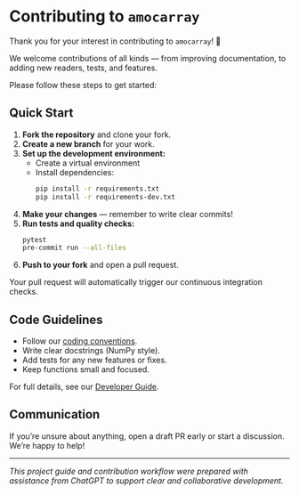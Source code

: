 # Contributing to `amocarray`

Thank you for your interest in contributing to `amocarray`! 🎉

We welcome contributions of all kinds — from improving documentation, to adding new readers, tests, and features.

Please follow these steps to get started:

## Quick Start

1. **Fork the repository** and clone your fork.
2. **Create a new branch** for your work.
3. **Set up the development environment:**
   - Create a virtual environment
   - Install dependencies:
     ```bash
     pip install -r requirements.txt
     pip install -r requirements-dev.txt
     ```
4. **Make your changes** — remember to write clear commits!
5. **Run tests and quality checks:**
   ```bash
   pytest
   pre-commit run --all-files
   ```
6. **Push to your fork** and open a pull request.

Your pull request will automatically trigger our continuous integration checks.

## Code Guidelines

- Follow our [coding conventions](https://amoccommunity.github.io/amocarray/conventions.html).
- Write clear docstrings (NumPy style).
- Add tests for any new features or fixes.
- Keep functions small and focused.

For full details, see our [Developer Guide](https://amoccommunity.github.io/amocarray/developer_guide.html).

## Communication

If you’re unsure about anything, open a draft PR early or start a discussion. We’re happy to help!

---

*This project guide and contribution workflow were prepared with assistance from ChatGPT to support clear and collaborative development.*

